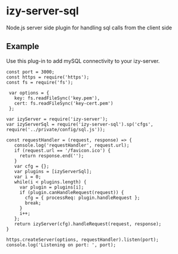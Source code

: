 # izy-server-sql
Node.js server side plugin for handling sql calls from the client side

## Example 

Use this plug-in to add mySQL connectivity to your izy-server.

```
const port = 3000;
const https = require('https');
const fs = require('fs');

 var options = {
   key: fs.readFileSync('key.pem'),
   cert: fs.readFileSync('key-cert.pem')
 };

var izyServer = require('izy-server');
var izyServerSql = require('izy-server-sql').sp('cfgs', require('../private/config/sql.js'));

const requestHandler = (request, response) => {
   console.log('requestHandler', request.url);
   if (request.url == '/favicon.ico') {
     return response.end('');
   }
   var cfg = {};
   var plugins = [izyServerSql];
   var i = 0;
   while(i < plugins.length) {
     var plugin = plugins[i];
     if (plugin.canHandleRequest(request)) {
       cfg = { processReq: plugin.handleRequest };
       break;
     }
     i++;
   };
   return izyServer(cfg).handleRequest(request, response);
}

https.createServer(options, requestHandler).listen(port);
console.log('Listening on port: ', port);
```
